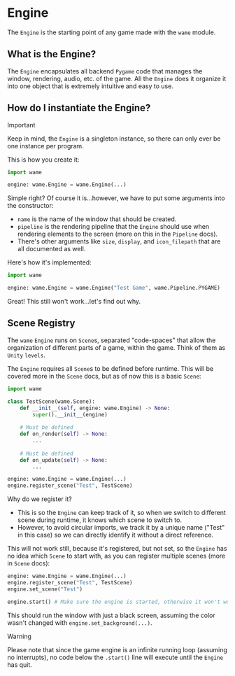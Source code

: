 # Engine
The `Engine` is the starting point of any game made with the `wame` module.

## What is the Engine?
The `Engine` encapsulates all backend `Pygame` code that manages the window, rendering, audio, etc. of the game. All the `Engine` does it organize it into one object that is extremely intuitive and easy to use.

## How do I instantiate the Engine?
> [!IMPORTANT]
> Keep in mind, the `Engine` is a singleton instance, so there can only ever be one instance per program.

This is how you create it:
```python
import wame

engine: wame.Engine = wame.Engine(...)
```
Simple right? Of course it is...however, we have to put some arguments into the constructor:
- `name` is the name of the window that should be created.
- `pipeline` is the rendering pipeline that the `Engine` should use when rendering elements to the screen (more on this in the `Pipeline` docs).
- There's other arguments like `size`, `display`, and `icon_filepath` that are all documented as well.

Here's how it's implemented:
```python
import wame

engine: wame.Engine = wame.Engine("Test Game", wame.Pipeline.PYGAME)
```
Great! This still won't work...let's find out why.

## Scene Registry
The `wame` `Engine` runs on `Scene`s, separated "code-spaces" that allow the organization of different parts of a game, within the game. Think of them as `Unity` `levels`.

The `Engine` requires all `Scene`s to be defined before runtime. This will be covered more in the `Scene` docs, but as of now this is a basic `Scene`:
```python
import wame

class TestScene(wame.Scene):
    def __init__(self, engine: wame.Engine) -> None:
        super().__init__(engine)
    
    # Must be defined
    def on_render(self) -> None:
        ...
    
    # Must be defined
    def on_update(self) -> None:
        ...

engine: wame.Engine = wame.Engine(...)
engine.register_scene("Test", TestScene)
```
Why do we register it?
- This is so the `Engine` can keep track of it, so when we switch to different scene during runtime, it knows which scene to switch to.
- However, to avoid circular imports, we track it by a unique name ("Test" in this case) so we can directly identify it without a direct reference.

This will not work still, because it's registered, but not set, so the `Engine` has no idea which `Scene` to start with, as you can register multiple scenes (more in `Scene` docs):
```python
engine: wame.Engine = wame.Engine(...)
engine.register_scene("Test", TestScene)
engine.set_scene("Test")

engine.start() # Make sure the engine is started, otherwise it won't work (duh)
```
This should run the window with just a black screen, assuming the color wasn't changed with `engine.set_background(...)`.
> [!WARNING]
> Please note that since the game engine is an infinite running loop (assuming no interrupts), no code below the `.start()` line will execute until the `Engine` has quit.